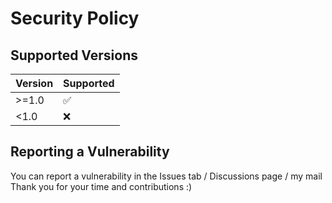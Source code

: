 # Security Policy

## Supported Versions

| Version | Supported          |
| ------- | ------------------ |
| >=1.0   | :white_check_mark: |
| <1.0    | :x:                |

## Reporting a Vulnerability
You can report a vulnerability in the Issues tab / Discussions page / my mail
Thank you for your time and contributions :)
